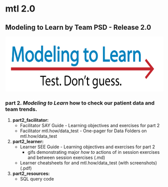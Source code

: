 # mtl 2.0

## Modeling to Learn by Team PSD - Release 2.0

<img src = "https://github.com/lzim/teampsd/blob/master/resources/logos/mtl_testdontguess_sm.png"
     height = "175" width = "650">

### part 2. *Modeling to Learn* how to check our **patient data** and **team trends.**

1. **part2_facilitator:**
    - Facilitator SAY Guide - Learning objectives and exercises for part 2
    - Facilitator mtl.how/data_test - One-pager for Data Folders on mtl.how/data_test
2. **part2_learner:**
    - Learner SEE Guide - Learning objectives and exercises for part 2
      - gifs demonstrating major *how to* actions of in session exercises and between session exercises (.md)
    - Learner cheatsheets for and mtl.how/data_test (with screenshots) (.pdf)
3.  **part2_resources:**
    - SQL query code
